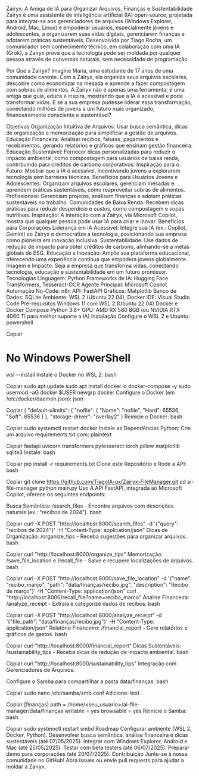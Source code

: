 Zairyx: A Amiga de IA para Organizar Arquivos, Finanças e Sustentabilidade
Zairyx é uma assistente de inteligência artificial (IA) open-source, projetada para integrar-se aos gerenciadores de arquivos (Windows Explorer, Android, Mac, Linux) e empoderar usuários, especialmente jovens e adolescentes, a organizarem suas vidas digitais, gerenciarem finanças e adotarem práticas sustentáveis. Desenvolvida por Tiago Rocha, um comunicador sem conhecimento técnico, em colaboração com uma IA (Grok), a Zairyx prova que a tecnologia pode ser moldada por qualquer pessoa através de conversas naturais, sem necessidade de programação.

Por Que a Zairyx?
Imagine Maria, uma estudante de 17 anos de uma comunidade carente. Com a Zairyx, ela organiza seus arquivos escolares, descobre como economizar na mesada e aprende a fazer compostagem com sobras de alimentos. A Zairyx não é apenas uma ferramenta; é uma amiga que guia, educa e inspira, mostrando que a IA é acessível e pode transformar vidas. E se a sua empresa pudesse liderar essa transformação, conectando milhões de jovens a um futuro mais organizado, financeiramente consciente e sustentável?

Objetivos
Organização Intuitiva de Arquivos: Usar busca semântica, dicas de organização e memorização para simplificar a gestão de arquivos.
Educação Financeira: Analisar recibos, faturas, pagamentos e recebimentos, gerando relatórios e gráficos que ensinam gestão financeira.
Educação Sustentável: Fornecer dicas personalizadas para reduzir o impacto ambiental, como compostagem para usuários de baixa renda, contribuindo para créditos de carbono corporativos.
Inspiração para o Futuro: Mostrar que a IA é acessível, incentivando jovens a explorarem tecnologia sem barreiras técnicas.
Benefícios para Usuários
Jovens e Adolescentes: Organizam arquivos escolares, gerenciam mesadas e aprendem práticas sustentáveis, como reaproveitar sobras de alimentos.
Profissionais: Gerenciam projetos, analisam finanças e adotam práticas sustentáveis no trabalho.
Comunidades de Baixa Renda: Recebem dicas práticas para reduzir desperdício e custos, como compostagem e sopas nutritivas.
Inspiração: A interação com a Zairyx, via Microsoft Copilot, mostra que qualquer pessoa pode usar IA para criar e inovar.
Benefícios para Corporações
Liderança em IA Acessível: Integre sua IA (ex.: Copilot, Gemini) ao Zairyx e democratize a tecnologia, posicionando sua empresa como pioneira em inovação inclusiva.
Sustentabilidade: Use dados de redução de impacto para obter créditos de carbono, alinhando-se a metas globais de ESG.
Educação e Inovação: Amplie sua plataforma educacional, oferecendo uma experiência contínua que empodera jovens globalmente.
Imagem e Impacto: Seja a empresa que transforma vidas, conectando tecnologia, educação e sustentabilidade em um futuro promissor.
Tecnologias
Linguagem: Python
Frameworks de IA: Hugging Face Transformers, Tesseract-OCR
Agente Principal: Microsoft Copilot
Automação No-Code: n8n
API: FastAPI
Gráficos: Matplotlib
Banco de Dados: SQLite
Ambiente: WSL 2 (Ubuntu 22.04), Docker
IDE: Visual Studio Code
Pré-requisitos
Windows 11 com WSL 2 (Ubuntu 22.04)
Docker e Docker Compose
Python 3.8+
GPU: AMD RX 580 8GB (ou NVIDIA RTX 4060 Ti para melhor suporte a IA)
Instalação
Configure o WSL 2 e Ubuntu:
powershell

Copiar
# No Windows PowerShell
wsl --install
Instale o Docker no WSL 2:
bash

Copiar
sudo apt update
sudo apt install docker.io docker-compose -y
sudo usermod -aG docker $USER
newgrp docker
Configure o Docker (em /etc/docker/daemon.json):
json

Copiar
{
  "default-ulimits": {
    "nofile": {
      "Name": "nofile",
      "Hard": 65536,
      "Soft": 65536
    }
  },
  "storage-driver": "overlay2"
}
Reinicie o Docker:
bash

Copiar
sudo systemctl restart docker
Instale as Dependências Python: Crie um arquivo requirements.txt com:
plaintext

Copiar
fastapi
uvicorn
transformers
pytesseract
torch
pillow
matplotlib
sqlite3
Instale:
bash

Copiar
pip install -r requirements.txt
Clone este Repositório e Rode a API:
bash

Copiar
git clone https://github.com/TiagoIA-ux/Zairyx-FileManager.git
cd ai-file-manager
python main.py
Uso
A API FastAPI, integrada ao Microsoft Copilot, oferece os seguintes endpoints:

Busca Semântica: /search_files - Encontre arquivos com descrições naturais (ex.: "recibos de 2024").
bash

Copiar
curl -X POST "http://localhost:8000/search_files" -d '{"query": "recibos de 2024"}' -H "Content-Type: application/json"
Dicas de Organização: /organize_tips - Receba sugestões para organizar arquivos.
bash

Copiar
curl "http://localhost:8000/organize_tips"
Memorização: /save_file_location e /recall_file - Salve e recupere localizações de arquivos.
bash

Copiar
curl -X POST "http://localhost:8000/save_file_location" -d '{"name": "recibo_marco", "path": "data/finanças/recibo.jpg", "description": "Recibo de março"}' -H "Content-Type: application/json"
curl "http://localhost:8000/recall_file?name=recibo_marco"
Análise Financeira: /analyze_receipt - Extraia e categorize dados de recibos.
bash

Copiar
curl -X POST "http://localhost:8000/analyze_receipt" -d '{"file_path": "data/finanças/recibo.jpg"}' -H "Content-Type: application/json"
Relatório Financeiro: /financial_report - Gere relatórios e gráficos de gastos.
bash

Copiar
curl "http://localhost:8000/financial_report"
Dicas Sustentáveis: /sustainability_tips - Receba dicas de redução de impacto ambiental.
bash

Copiar
curl "http://localhost:8000/sustainability_tips"
Integração com Gerenciadores de Arquivos:

Configure o Samba para compartilhar a pasta data/finanças:
bash

Copiar
sudo nano /etc/samba/smb.conf
Adicione:
text

Copiar
[finanças]
path = /home/<seu_usuario>/ai-file-manager/data/finanças
writable = yes
browsable = yes
Reinicie o Samba:
bash

Copiar
sudo systemctl restart smbd
Roadmap
 Configurar ambiente (WSL 2, Docker, Python).
 Desenvolver busca semântica, análise financeira e dicas sustentáveis (até 07/05/2025).
 Integrar com Windows Explorer, Android e Mac (até 25/05/2025).
 Testar com beta testers (até 06/07/2025).
 Preparar demo para corporações (até 20/07/2025).
Contribuição
Junte-se à nossa comunidade no GitHub! Abra issues ou envie pull requests para ajudar a moldar a Zairyx.